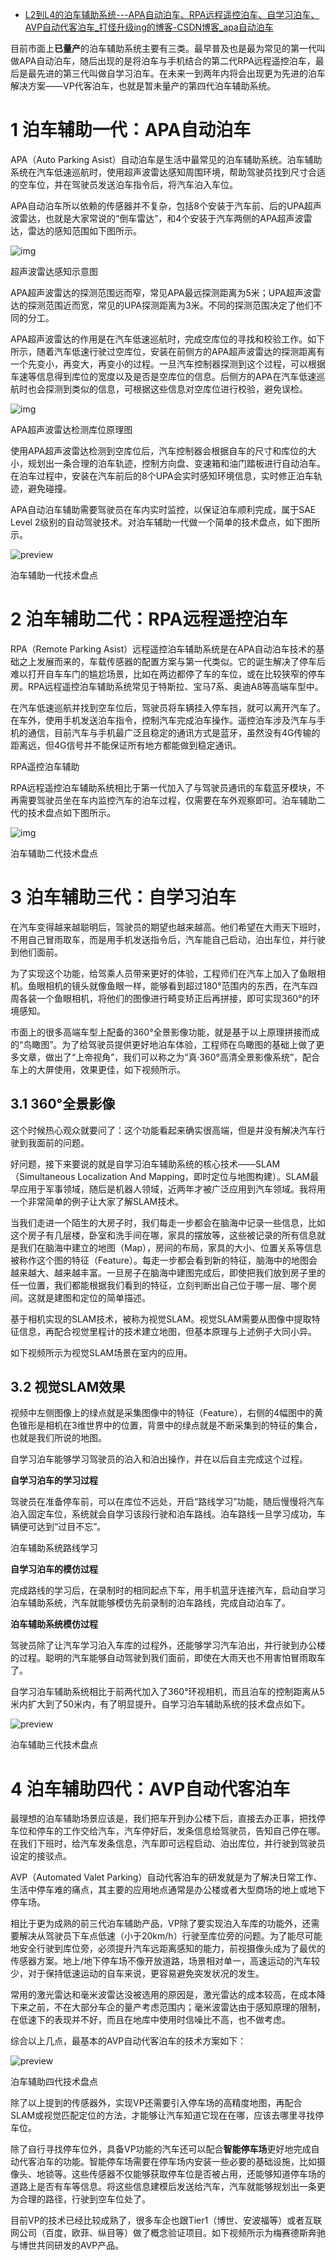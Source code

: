 - [L2到L4的泊车辅助系统---APA自动泊车、RPA远程遥控泊车、自学习泊车、AVP自动代客泊车_打怪升级ing的博客-CSDN博客_apa自动泊车](https://blog.csdn.net/weixin_42229404/article/details/94022517)

目前市面上**已量产**的泊车辅助系统主要有三类。最早普及也是最为常见的第一代叫做APA自动泊车，随后出现的是将泊车与手机结合的第二代RPA远程遥控泊车，最后是最先进的第三代叫做自学习泊车。在未来一到两年内将会出现更为先进的泊车解决方案——VP代客泊车，也就是暂未量产的第四代泊车辅助系统。

# 1 泊车辅助一代：APA自动泊车

APA（Auto Parking Asist）自动泊车是生活中最常见的泊车辅助系统。泊车辅助系统在汽车低速巡航时，使用超声波雷达感知周围环境，帮助驾驶员找到尺寸合适的空车位，并在驾驶员发送泊车指令后，将汽车泊入车位。

APA自动泊车所以依赖的传感器并不复杂，包括8个安装于汽车前、后的UPA超声波雷达，也就是大家常说的“倒车雷达”，和4个安装于汽车两侧的APA超声波雷达，雷达的感知范围如下图所示。

![img](https://pic2.zhimg.com/80/v2-9f2a653a1fde6e282d267f1e7dbde5cd_hd.jpg)

超声波雷达感知示意图

APA超声波雷达的探测范围远而窄，常见APA最远探测距离为5米；UPA超声波雷达的探测范围近而宽，常见的UPA探测距离为3米。不同的探测范围决定了他们不同的分工。

APA超声波雷达的作用是在汽车低速巡航时，完成空库位的寻找和校验工作。如下所示，随着汽车低速行驶过空库位，安装在前侧方的APA超声波雷达的探测距离有一个先变小，再变大，再变小的过程。一旦汽车控制器探测到这个过程，可以根据车速等信息得到库位的宽度以及是否是空库位的信息。后侧方的APA在汽车低速巡航时也会探测到类似的信息，可根据这些信息对空库位进行校验，避免误检。

![img](https://pic1.zhimg.com/80/v2-81162a4d8ce74e3d490b5edafcb8a66c_hd.jpg)

APA超声波雷达检测库位原理图

使用APA超声波雷达检测到空库位后，汽车控制器会根据自车的尺寸和库位的大小，规划出一条合理的泊车轨迹，控制方向盘、变速箱和油门踏板进行自动泊车。在泊车过程中，安装在汽车前后的8个UPA会实时感知环境信息，实时修正泊车轨迹，避免碰撞。

APA自动泊车辅助需要驾驶员在车内实时监控，以保证泊车顺利完成，属于SAE Level 2级别的自动驾驶技术。对泊车辅助一代做一个简单的技术盘点，如下图所示。

![preview](https://pic3.zhimg.com/v2-83e6e22f70095013b60b6782004dd9aa_r.jpg)

泊车辅助一代技术盘点

# 2 泊车辅助二代：RPA远程遥控泊车

RPA（Remote Parking Asist）远程遥控泊车辅助系统是在APA自动泊车技术的基础之上发展而来的，车载传感器的配置方案与第一代类似。它的诞生解决了停车后难以打开自车车门的尴尬场景，比如在两边都停了车的车位，或在比较狭窄的停车房。RPA远程遥控泊车辅助系统常见于特斯拉、宝马7系、奥迪A8等高端车型中。

在汽车低速巡航并找到空车位后，驾驶员将车辆挂入停车挡，就可以离开汽车了。在车外，使用手机发送泊车指令，控制汽车完成泊车操作。遥控泊车涉及汽车与手机的通信，目前汽车与手机最广泛且稳定的通讯方式是蓝牙，虽然没有4G传输的距离远，但4G信号并不能保证所有地方都能做到稳定通讯。

RPA遥控泊车辅助

RPA远程遥控泊车辅助系统相比于第一代加入了与驾驶员通讯的车载蓝牙模块，不再需要驾驶员坐在车内监控汽车的泊车过程，仅需要在车外观察即可。泊车辅助二代的技术盘点如下图所示。

![img](https://pic2.zhimg.com/80/v2-0acedebc7d45fbbbc027180b59c0dfc5_hd.jpg)

泊车辅助二代技术盘点

# 3 泊车辅助三代：自学习泊车

在汽车变得越来越聪明后，驾驶员的期望也越来越高。他们希望在大雨天下班时，不用自己冒雨取车，而是用手机发送指令后，汽车能自己启动，泊出车位，并行驶到他们面前。

为了实现这个功能，给驾乘人员带来更好的体验，工程师们在汽车上加入了鱼眼相机。鱼眼相机的镜头就像鱼眼一样，能够看到超过180°范围内的东西，在汽车四周各装一个鱼眼相机，将他们的图像进行畸变矫正后再拼接，即可实现360°的环境感知。

市面上的很多高端车型上配备的360°全景影像功能，就是基于以上原理拼接而成的“鸟瞰图”。为了给驾驶员提供更好地泊车体验，工程师在鸟瞰图的基础上做了更多文章，做出了“上帝视角”，我们可以称之为“真·360°高清全景影像系统”，配合车上的大屏使用，效果更佳，如下视频所示。

## 3.1 360°全景影像

这个时候热心观众就要问了：这个功能看起来确实很高端，但是并没有解决汽车行驶到我面前的问题。

好问题，接下来要说的就是自学习泊车辅助系统的核心技术——SLAM（Simultaneous Localization And Mapping，即时定位与地图构建）。SLAM最早应用于军事领域，随后是机器人领域，近两年才被广泛应用到汽车领域。我将用一个非常简单的例子让大家了解SLAM技术。

当我们走进一个陌生的大房子时，我们每走一步都会在脑海中记录一些信息，比如这个房子有几层楼，卧室和洗手间在哪，家具的摆放等，这些被记录的所有信息就是我们在脑海中建立的地图（Map），房间的布局，家具的大小、位置关系等信息被称作这个图的特征（Feature）。每走一步都会看到新的特征，脑海中的地图会越来越大、越来越丰富。一旦房子在脑海中建图完成后，即使把我们放到房子里的任一位置，我们都能根据我们看到的特征，立刻判断出自己位于哪一层、哪个房间。这就是建图和定位的简单描述。

基于相机实现的SLAM技术，被称为视觉SLAM。视觉SLAM需要从图像中提取特征信息，再配合视觉里程计的技术建立地图，但基本原理与上述例子大同小异。

如下视频所示为视觉SLAM场景在室内的应用。

## 3.2 视觉SLAM效果

视频中左侧图像上的绿点就是采集图像中的特征（Feature），右侧的4幅图中的黄色锥形是相机在3维世界中的位置，背景中的绿点就是不断采集到的特征的集合，也就是我们所说的地图。

自学习泊车能够学习驾驶员的泊入和泊出操作，并在以后自主完成这个过程。

**自学习泊车的学习过程**

驾驶员在准备停车前，可以在库位不远处，开启“路线学习”功能，随后慢慢将汽车泊入固定车位，系统就会自学习该段行驶和泊车路线。泊车路线一旦学习成功，车辆便可达到“过目不忘”。

泊车辅助系统路线学习

**自学习泊车的模仿过程**

完成路线的学习后，在录制时的相同起点下车，用手机蓝牙连接汽车，启动自学习泊车辅助系统，汽车就能够模仿先前录制的泊车路线，完成自动泊车了。

**泊车辅助系统模仿过程**

驾驶员除了让汽车学习泊入车库的过程外，还能够学习汽车泊出，并行驶到办公楼的过程。聪明的汽车能够自动驾驶到我们面前，即使在大雨天也不用害怕冒雨取车了。

自学习泊车辅助系统相比于前两代加入了360°环视相机，而且泊车的控制距离从5米内扩大到了50米内，有了明显提升。自学习泊车辅助系统的技术盘点如下。

![preview](https://pic3.zhimg.com/v2-e0f870055d3dcb133af04260d94f0b3a_r.jpg)

泊车辅助三代技术盘点

# 4 泊车辅助四代：AVP自动代客泊车

最理想的泊车辅助场景应该是，我们把车开到办公楼下后，直接去办正事，把找停车位和停车的工作交给汽车，汽车停好后，发条信息给驾驶员，告知自己停在哪。在我们下班时，给汽车发条信息，汽车即可远程启动、泊出库位，并行驶到驾驶员设定的接驳点。

AVP（Automated Valet Parking）自动代客泊车的研发就是为了解决日常工作、生活中停车难的痛点，其主要的应用地点通常是办公楼或者大型商场的地上或地下停车场。

相比于更为成熟的前三代泊车辅助产品，VP除了要实现泊入车库的功能外，还需要解决从驾驶员下车点低速（小于20km/h）行驶至库位旁的问题。为了能尽可能地安全行驶到库位旁，必须提升汽车远距离感知的能力，前视摄像头成为了最优的传感器方案。地上/地下停车场不像开放道路，场景相对单一，高速运动的汽车较少，对于保持低速运动的自车来说，更容易避免突发状况的发生。

常用的激光雷达和毫米波雷达没被选用的原因是，激光雷达的成本较高，在成本降下来之前，不在大部分车企的量产考虑范围内；毫米波雷达由于感知原理的限制，在低速下的表现并不好，而且在地库中使用时信噪比不高，也不做考虑。

综合以上几点，最基本的AVP自动代客泊车的技术方案如下：

![preview](https://pic3.zhimg.com/v2-e73785a7c573ff15521d252d73d982f6_r.jpg)

泊车辅助四代技术盘点

除了以上提到的传感器外，实现VP还需要引入停车场的高精度地图，再配合SLAM或视觉匹配定位的方法，才能够让汽车知道它现在在哪，应该去哪里寻找停车位。

除了自行寻找停车位外，具备VP功能的汽车还可以配合**智能停车场**更好地完成自动代客泊车的功能。智能停车场需要在停车场内安装一些必要的基础设施，比如摄像头、地锁等。这些传感器不仅能够获取停车位是否被占用，还能够知道停车场的道路上是否有车等信息。将这些信息建模后发送给汽车，汽车就能够规划出一条更为合理的路径，行驶到空车位处了。

目前VP的技术已经比较成熟了，很多车企也跟Tier1（博世、安波福等）或者互联网公司（百度，欧菲、纵目等）做了概念验证项目。如下视频所示为梅赛德斯奔驰与博世共同研发的AVP产品。